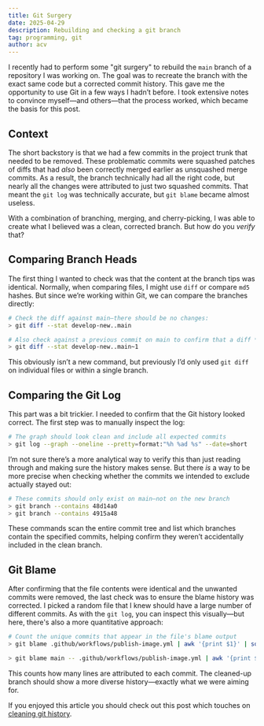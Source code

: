 ```yaml
---
title: Git Surgery
date: 2025-04-29
description: Rebuilding and checking a git branch
tag: programming, git
author: acv
---
```


I recently had to perform some "git surgery" to rebuild the `main` branch of a repository I was working on. The goal was to recreate the branch with the exact same code but a corrected commit history. This gave me the opportunity to use Git in a few ways I hadn’t before. I took extensive notes to convince myself—and others—that the process worked, which became the basis for this post.

## Context

The short backstory is that we had a few commits in the project trunk that needed to be removed. These problematic commits were squashed patches of diffs that had _also_ been correctly merged earlier as unsquashed merge commits. As a result, the branch technically had all the right code, but nearly all the changes were attributed to just two squashed commits. That meant the `git log` was technically accurate, but `git blame` became almost useless.

With a combination of branching, merging, and cherry-picking, I was able to create what I believed was a clean, corrected branch. But how do you _verify_ that?

## Comparing Branch Heads

The first thing I wanted to check was that the content at the branch tips was identical. Normally, when comparing files, I might use `diff` or compare `md5` hashes. But since we’re working within Git, we can compare the branches directly:

```bash
# Check the diff against main—there should be no changes:
> git diff --stat develop-new..main

# Also check against a previous commit on main to confirm that a diff *would* show something
> git diff --stat develop-new..main~1
```

This obviously isn’t a new command, but previously I’d only used `git diff` on individual files or within a single branch.

## Comparing the Git Log

This part was a bit trickier. I needed to confirm that the Git history looked correct. The first step was to manually inspect the log:

```bash
# The graph should look clean and include all expected commits
> git log --graph --oneline --pretty=format:"%h %ad %s" --date=short
```

I’m not sure there’s a more analytical way to verify this than just reading through and making sure the history makes sense. But there _is_ a way to be more precise when checking whether the commits we intended to exclude actually stayed out:

```bash
# These commits should only exist on main—not on the new branch
> git branch --contains 48d14a0
> git branch --contains 4915a48
```

These commands scan the entire commit tree and list which branches contain the specified commits, helping confirm they weren’t accidentally included in the clean branch.

## Git Blame

After confirming that the file contents were identical and the unwanted commits were removed, the last check was to ensure the blame history was corrected. I picked a random file that I knew should have a large number of different commits. As with the `git log`, you can inspect this visually—but here, there's also a more quantitative approach:

```bash
# Count the unique commits that appear in the file's blame output
> git blame .github/workflows/publish-image.yml | awk '{print $1}' | sort | uniq -c | sort -nr

> git blame main -- .github/workflows/publish-image.yml | awk '{print $1}' | sort | uniq -c | sort -nr
```

This counts how many lines are attributed to each commit. The cleaned-up branch should show a more diverse history—exactly what we were aiming for.

If you enjoyed this article you should check out this post which touches on [cleaning git history](/pages/posts/2024-09-30-weekly-update.md).
